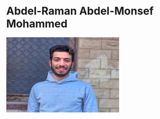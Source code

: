 # Abdel-Raman Abdel-Monsef Mohammed
<img src="photo/pic.jpg" alt="Personal Picture" width="300" height="200">
